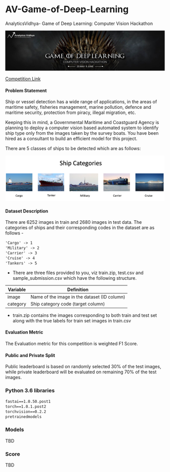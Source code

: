 # AV-Game-of-Deep-Learning
AnalyticsVidhya- Game of Deep Learning: Computer Vision Hackathon

![Competition banner](images/banner.jpg)

[Competition Link](https://datahack.analyticsvidhya.com/contest/game-of-deep-learning/)

#### Problem Statement

Ship or vessel detection has a wide range of applications, in the areas of maritime safety,  fisheries management, marine pollution, 
defence and maritime security, protection from piracy, illegal migration, etc.

Keeping this in mind, a Governmental Maritime and Coastguard Agency is planning to deploy a computer vision based automated system to
identify ship type only from the images taken by the survey boats. You have been hired as a consultant to build an efficient 
model for this project.

There are 5 classes of ships to be detected which are as follows: 

![Category](images/category.png)

#### Dataset Description

There are 6252 images in train and 2680 images in test data. The categories of ships and their corresponding codes in the dataset are as follows -
```
'Cargo' -> 1
'Military' -> 2
'Carrier' -> 3
'Cruise' -> 4
'Tankers' -> 5

```
- There are three files provided to you, viz train.zip, test.csv and sample_submission.csv which have the following structure.

| Variable	| Definition |
| ------------- | ----------------- |
| image	| Name of the image in the dataset (ID column) |
| category | Ship category code (target column) |
 

- train.zip contains the images corresponding to both train and test set along with the true labels for train set images in train.csv

#### Evaluation Metric
The Evaluation metric for this competition is weighted F1 Score.

#### Public and Private Split
Public leaderboard is based on randomly selected 30% of the test images, while private leaderboard will be evaluated on remaining 
70% of the test images.

### Python 3.6 libraries
```
fastai==1.0.50.post1
torch==1.0.1.post2
torchvision==0.2.2
pretrainedmodels
```

### Models

TBD

### Score

TBD


